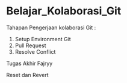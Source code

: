 # Belajar_Kolaborasi_Git
Tahapan Pengerjaan kolaborasi Git :
1. Setup Environment Git
2. Pull Request
3. Resolve Conflict

Tugas Akhir Fajryy

Reset dan Revert